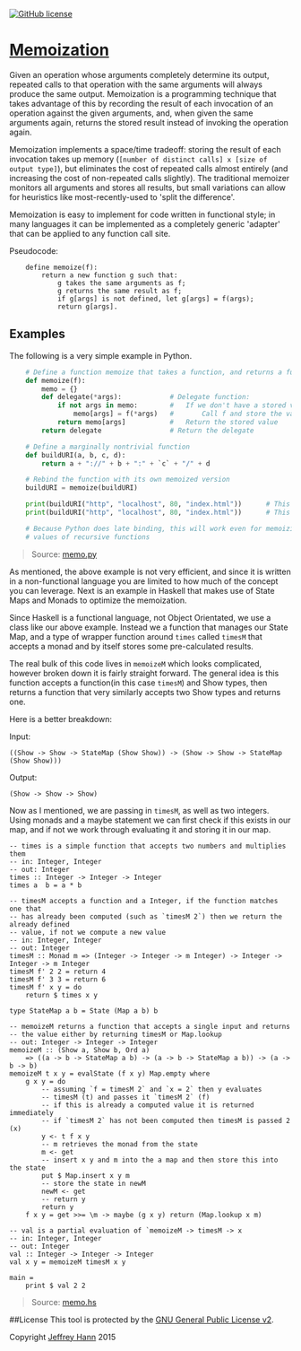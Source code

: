 [![GitHub license](https://img.shields.io/github/license/obihann-learning/functional-programming.svg)](https://github.com/obihann-learning/functional-programming/blob/master/LICENSE)

# [Memoization](/memoization)

Given an operation whose arguments completely determine its output, repeated calls to that operation with the same arguments will always produce the same output.  Memoization is a programming technique that takes advantage of this by recording the result of each invocation of an operation against the given arguments, and, when given the same arguments again, returns the stored result instead of invoking the operation again.

Memoization implements a space/time tradeoff: storing the result of each invocation takes up memory (`[number of distinct calls] x [size of output type]`), but eliminates the cost of repeated calls almost entirely (and increasing the cost of non-repeated calls slightly).  The traditional memoizer monitors all arguments and stores all results, but small variations can allow for heuristics like most-recently-used to 'split the difference'.

Memoization is easy to implement for code written in functional style; in many languages it can be implemented as a completely generic 'adapter' that can be applied to any function call site.

Pseudocode:
```
    define memoize(f):
        return a new function g such that:
            g takes the same arguments as f;
            g returns the same result as f;
            if g[args] is not defined, let g[args] = f(args);
            return g[args].
```

## Examples

The following is a very simple example in Python. 

```python
    # Define a function memoize that takes a function, and returns a function
    def memoize(f):
        memo = {}
        def delegate(*args):            # Delegate function:
            if not args in memo:        #   If we don't have a stored value yet
                memo[args] = f(*args)   #       Call f and store the value
            return memo[args]           #   Return the stored value
        return delegate                 # Return the delegate

    # Define a marginally nontrivial function
    def buildURI(a, b, c, d):
        return a + "://" + b + ":" + `c` + "/" + d

    # Rebind the function with its own memoized version
    buildURI = memoize(buildURI)

    print(buildURI("http", "localhost", 80, "index.html"))      # This calls the real buildURI()
    print(buildURI("http", "localhost", 80, "index.html"))      # This does not

    # Because Python does late binding, this will work even for memoizing intermediate
    # values of recursive functions
```

> Source: [memo.py](memo.py)

As mentioned, the above example is not very efficient, and since it is written in a non-functional language
you are limited to how much of the concept you can leverage. Next is an example in Haskell that makes use of 
State Maps and Monads to optimize the memoization. 

Since Haskell is a functional language, not Object Orientated, we use a class like our above example.
Instead we a function that manages our State Map, and a type of wrapper function around `times` called `timesM` that 
accepts a monad and by itself stores some pre-calculated results.

The real bulk of this code lives in `memoizeM` which looks complicated, however broken down it is fairly straight forward. The 
general idea is this function accepts a function(in this case `timesM`) and Show types, then returns a function that very similarly
accepts two Show types and returns one.

Here is a better breakdown:

Input:

    ((Show -> Show -> StateMap (Show Show)) -> (Show -> Show -> StateMap (Show Show)))

Output: 

    (Show -> Show -> Show)

Now as I mentioned, we are passing in `timesM`, as well as two integers. Using monads and a maybe statement we can first check if 
this exists in our map, and if not we work through evaluating it and storing it in our map.

    -- times is a simple function that accepts two numbers and multiplies them
    -- in: Integer, Integer
    -- out: Integer
    times :: Integer -> Integer -> Integer
    times a  b = a * b

    -- timesM accepts a function and a Integer, if the function matches one that
    -- has already been computed (such as `timesM 2`) then we return the already defined
    -- value, if not we compute a new value
    -- in: Integer, Integer
    -- out: Integer
    timesM :: Monad m => (Integer -> Integer -> m Integer) -> Integer -> Integer -> m Integer
    timesM f' 2 2 = return 4
    timesM f' 3 3 = return 6
    timesM f' x y = do
        return $ times x y

    type StateMap a b = State (Map a b) b

    -- memoizeM returns a function that accepts a single input and returns
    -- the value either by returning timesM or Map.lookup
    -- out: Integer -> Integer -> Integer
    memoizeM :: (Show a, Show b, Ord a) 
        => ((a -> b -> StateMap a b) -> (a -> b -> StateMap a b)) -> (a -> b -> b)
    memoizeM t x y = evalState (f x y) Map.empty where
        g x y = do
            -- assuming `f = timesM 2` and `x = 2` then y evaluates 
            -- timesM (t) and passes it `timesM 2` (f)
            -- if this is already a computed value it is returned immediately
            -- if `timesM 2` has not been computed then timesM is passed 2 (x)
            y <- t f x y
            -- m retrieves the monad from the state
            m <- get
            -- insert x y and m into the a map and then store this into the state
            put $ Map.insert x y m
            -- store the state in newM
            newM <- get
            -- return y
            return y
        f x y = get >>= \m -> maybe (g x y) return (Map.lookup x m)

    -- val is a partial evaluation of `memoizeM -> timesM -> x
    -- in: Integer, Integer
    -- out: Integer
    val :: Integer -> Integer -> Integer
    val x y = memoizeM timesM x y

    main =
        print $ val 2 2

> Source: [memo.hs](memo.hs)

##License
This tool is protected by the [GNU General Public License v2](http://www.gnu.org/licenses/gpl-2.0.html).

Copyright [Jeffrey Hann](http://jeffreyhann.ca/) 2015
